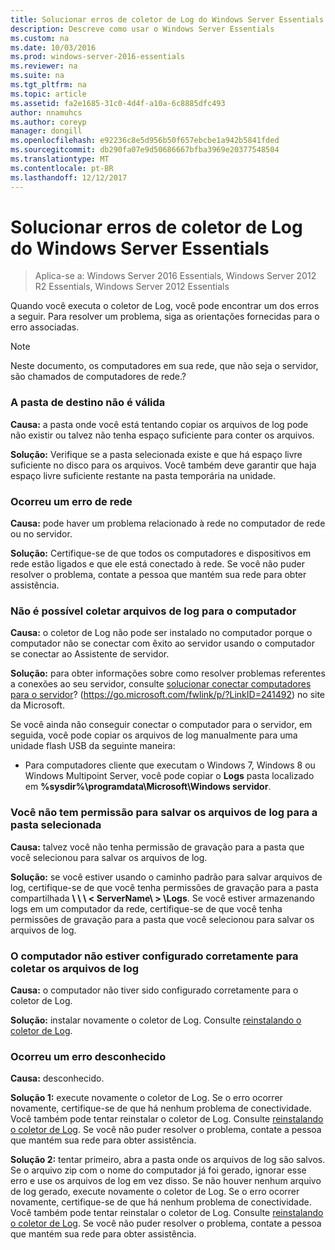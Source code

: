 ```yaml
---
title: Solucionar erros de coletor de Log do Windows Server Essentials
description: Descreve como usar o Windows Server Essentials
ms.custom: na
ms.date: 10/03/2016
ms.prod: windows-server-2016-essentials
ms.reviewer: na
ms.suite: na
ms.tgt_pltfrm: na
ms.topic: article
ms.assetid: fa2e1685-31c0-4d4f-a10a-6c8885dfc493
author: nnamuhcs
ms.author: coreyp
manager: dongill
ms.openlocfilehash: e92236c8e5d956b50f657ebcbe1a942b5841fded
ms.sourcegitcommit: db290fa07e9d50686667bfba3969e20377548504
ms.translationtype: MT
ms.contentlocale: pt-BR
ms.lasthandoff: 12/12/2017
---
```

# <a name="troubleshoot-windows-server-essentials-log-collector-errors"></a>Solucionar erros de coletor de Log do Windows Server Essentials

>Aplica-se a: Windows Server 2016 Essentials, Windows Server 2012 R2 Essentials, Windows Server 2012 Essentials

Quando você executa o coletor de Log, você pode encontrar um dos erros a seguir. Para resolver um problema, siga as orientações fornecidas para o erro associadas.  
  
> [!NOTE]
>  Neste documento, os computadores em sua rede, que não seja o servidor, são chamados de computadores de rede.?  
  
###  <a name="BKMK_TheDestinationFolderIsNotValid"></a>A pasta de destino não é válida  
 **Causa:** a pasta onde você está tentando copiar os arquivos de log pode não existir ou talvez não tenha espaço suficiente para conter os arquivos.  
  
 **Solução:** Verifique se a pasta selecionada existe e que há espaço livre suficiente no disco para os arquivos. Você também deve garantir que haja espaço livre suficiente restante na pasta temporária na unidade.  
  
###  <a name="BKMK_ANetworkErrorHasOccurred"></a>Ocorreu um erro de rede  
 **Causa:** pode haver um problema relacionado à rede no computador de rede ou no servidor.  
  
 **Solução:** Certifique-se de que todos os computadores e dispositivos em rede estão ligados e que ele está conectado à rede. Se você não puder resolver o problema, contate a pessoa que mantém sua rede para obter assistência.  
  
###  <a name="BKMK_CannotCollectLogFiles"></a>Não é possível coletar arquivos de log para o computador  
 **Causa:** o coletor de Log não pode ser instalado no computador porque o computador não se conectar com êxito ao servidor usando o computador se conectar ao Assistente de servidor.  
  
 **Solução:** para obter informações sobre como resolver problemas referentes a conexões ao seu servidor, consulte [solucionar conectar computadores para o servidor](https://go.microsoft.com/fwlink/p/?LinkID=241492)? (https://go.microsoft.com/fwlink/p/?LinkID=241492) no site da Microsoft.  
  
 Se você ainda não conseguir conectar o computador para o servidor, em seguida, você pode copiar os arquivos de log manualmente para uma unidade flash USB da seguinte maneira:  
  
-   Para computadores cliente que executam o Windows 7, Windows 8 ou Windows Multipoint Server, você pode copiar o **Logs** pasta localizado em **%sysdir%\programdata\Microsoft\Windows servidor**.  
  
###  <a name="BKMK_YouDoNotHavePermission"></a>Você não tem permissão para salvar os arquivos de log para a pasta selecionada  
 **Causa:** talvez você não tenha permissão de gravação para a pasta que você selecionou para salvar os arquivos de log.  
  
 **Solução:** se você estiver usando o caminho padrão para salvar arquivos de log, certifique-se de que você tenha permissões de gravação para a pasta compartilhada **\ \ \ < ServerName\ > \Logs**. Se você estiver armazenando logs em um computador da rede, certifique-se de que você tenha permissões de gravação para a pasta que você selecionou para salvar os arquivos de log.  
  
###  <a name="BKMK_TheComputerIsNotConfiguredProperly"></a>O computador não estiver configurado corretamente para coletar os arquivos de log  
 **Causa:** o computador não tiver sido configurado corretamente para o coletor de Log.  
  
 **Solução:** instalar novamente o coletor de Log. Consulte [reinstalando o coletor de Log](Install-the-Windows-Server-Essentials-Log-Collector.md#BKMK_Reinstall).  
  
###  <a name="BKMK_AnUnknownErrorOccurred"></a>Ocorreu um erro desconhecido  
 **Causa:** desconhecido.  
  
 **Solução 1:** execute novamente o coletor de Log. Se o erro ocorrer novamente, certifique-se de que há nenhum problema de conectividade. Você também pode tentar reinstalar o coletor de Log. Consulte [reinstalando o coletor de Log](Install-the-Windows-Server-Essentials-Log-Collector.md#BKMK_Reinstall). Se você não puder resolver o problema, contate a pessoa que mantém sua rede para obter assistência.  
  
 **Solução 2:** tentar primeiro, abra a pasta onde os arquivos de log são salvos. Se o arquivo zip com o nome do computador já foi gerado, ignorar esse erro e use os arquivos de log em vez disso. Se não houver nenhum arquivo de log gerado, execute novamente o coletor de Log. Se o erro ocorrer novamente, certifique-se de que há nenhum problema de conectividade. Você também pode tentar reinstalar o coletor de Log. Consulte [reinstalando o coletor de Log](Install-the-Windows-Server-Essentials-Log-Collector.md#BKMK_Reinstall). Se você não puder resolver o problema, contate a pessoa que mantém sua rede para obter assistência.